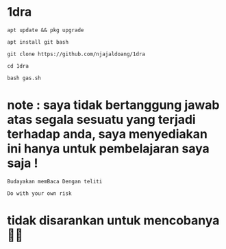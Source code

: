 # 1dra
```
apt update && pkg upgrade

apt install git bash

git clone https://github.com/njajaldoang/1dra

cd 1dra

bash gas.sh
```
# note : saya tidak bertanggung jawab atas segala sesuatu yang terjadi terhadap anda, saya menyediakan ini hanya untuk pembelajaran saya saja !
```
Budayakan memBaca Dengan teliti

Do with your own risk 
```

# tidak disarankan untuk mencobanya 🗿🖕
